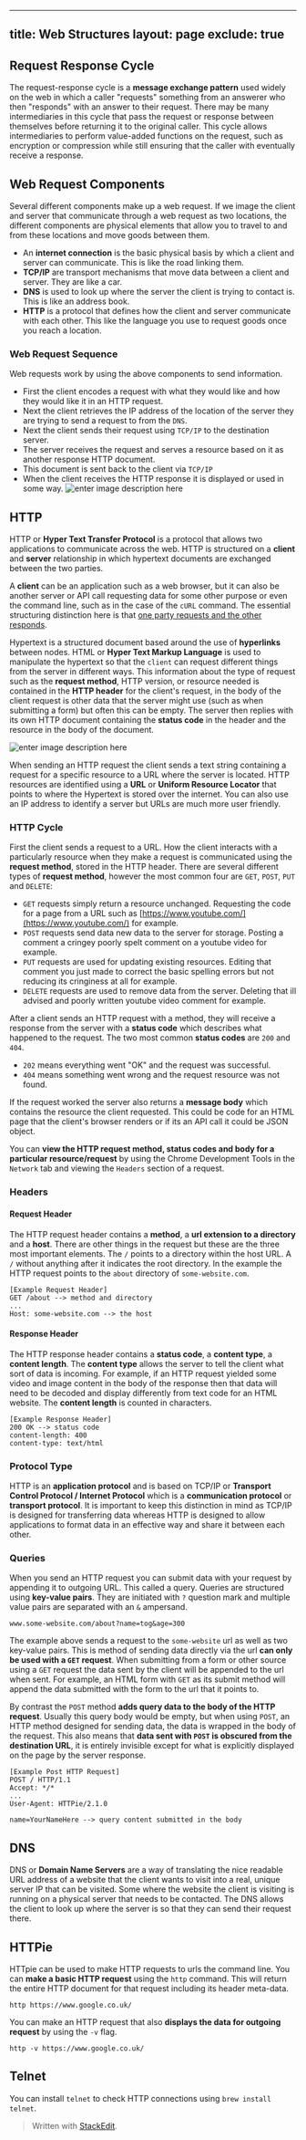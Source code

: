 
---
title: Web Structures
layout: page
exclude: true
---
## Request Response Cycle
The request-response cycle is a **message exchange pattern** used widely on the web in which a caller "requests" something from an answerer who then "responds" with an answer to their request. There may be many intermediaries in this cycle that pass the request or response between themselves before returning it to the original caller. This cycle allows intermediaries to perform value-added functions on the request, such as encryption or compression while still ensuring that the caller with eventually receive a response.

## Web Request Components
Several different components make up a web request. If we image the client and server that communicate through a web request as two locations, the different components are physical elements that allow you to travel to and from these locations and move goods between them.
- An **internet connection** is the basic physical basis by which a client and server can communicate. This is like the road linking them.
- **TCP/IP** are transport mechanisms that move data between a client and server.  They are like a car.
- **DNS** is used to look up where the server the client is trying to contact is. This is like an address book.
- **HTTP** is a protocol that defines how the client and server communicate with each other. This like the language you use to request goods once you reach a location.

### Web Request Sequence
Web requests work by using the above components to send information.
- First the client encodes a request with what they would like and how they would like it in an HTTP request.
- Next the client retrieves the IP address of the location of the server they are trying to send a request to from the `DNS`.
- Next the client sends their request using `TCP/IP` to the destination server.
- The server receives the request and serves a resource based on it as another response HTTP document.
- This document is sent back to the client via `TCP/IP`
- When the client receives the HTTP response it is displayed or used in some way.
![enter image description here](https://lh3.googleusercontent.com/xfaaNyJZZRn5n9H76o_Z2g9MGthn0tdN0_vhQXIdgzWhOz28VVXrLccvJEgr9_W388oTpUGT_bAMkgEnvWbO-szlpPznm3RoyDw95CT1A70m3mMBTz4-5DWxjZX2iYF5NomfwTbx4b0HAYkq51lI_SGyFi-OV2XLTdtblBLwoun6HNRVUjsc9EkY83N3TUm-6QkYbsnLRzBuHIe2tkrd2icnO381Nvy7aFiv5TWy6CJ1pRdtJCNnO8N_OV1WdpP7bgZLAzsYY9HwOX6wgujkRhcA3DXaUQao0XInYkql24fdSkmkUR0HsyUEqLWtqjOzv4MIE-vAgzUXSbx9upGU8R7D15m6PQ0qspdytWopAbY9NL-135qEw-YU_4XNPqgqnd0KgHbFSac6fkag3Ljzq6w_HTlFhw7VgzEe5JPGC1zkSTA8x-HbPu43COwLsmakTL8aHKjWFlXFATh_cIDIw4m0-xUh_lMC9taPqm3eXU9MR6eVwELVZAi6gUVCJfGQxMt5vDfVXaEfbyR3eWfvho73huiws5sLnENZ4_CUstkLOhst3CqCnNQ70WYg7BYIcobXWiV_LoVVG_SVZrgJyTvFZzKV5q5352fMUCXKgVC9BNXDVeQz-EOUCgW-WYVNtbW8UUtEPkbgcOzRuCJTrDtunke6GDZT26vKvQAsBA0bGm_Bnczvz1LoHoBY6g=w686-h406-no)

## HTTP
HTTP or **Hyper Text Transfer Protocol** is a protocol that allows two applications to communicate across the web. HTTP is structured on a **client** and **server** relationship in which hypertext documents are exchanged between the two parties. 

A **client** can be an application such as a web browser, but it can also be another server or API call requesting data for some other purpose or even the command line, such as in the case of the `cURL` command. The essential structuring distinction here is that [one party requests and the other responds](#request-response-cycle).

Hypertext is a structured document based around the use of **hyperlinks** between nodes. HTML or **Hyper Text Markup Language** is used to manipulate the hypertext so that the `client` can request different things from the server in different ways. This information about the type of request such as the **request method**, HTTP version, or resource needed is contained in the **HTTP header** for the client's request, in the body of the client request is other data that the server might use (such as when submitting a form) but often this can be empty. The server then replies with its own HTTP document containing the **status code** in the header and the resource in the body of the document.

![enter image description here](https://mdn.mozillademos.org/files/13827/HTTPMsgStructure2.png)

When sending an HTTP request the client sends a text string containing a request for a specific resource to a URL where the server is located. HTTP resources are identified using a **URL** or **Uniform Resource Locator** that points to where the Hypertext is stored over the internet. You can also use an IP address to identify a server but URLs are much more user friendly. 

### HTTP Cycle

First the client sends a request to a URL. How the client interacts with a particularly resource when they make a request is communicated using the **request method**, stored in the HTTP header. There are several different types of **request method**, however the most common four are `GET`, `POST`, `PUT` and `DELETE`:
- `GET` requests simply return a resource unchanged. Requesting the code for a page from a URL such as [https://www.youtube.com/](https://www.youtube.com/) for example.
- `POST` requests send data new data to the server for storage. Posting a comment a cringey poorly spelt comment on a youtube video for example.
- `PUT` requests are used for updating existing resources. Editing that comment you just made to correct the basic spelling errors but not reducing its cringiness at all for example.
- `DELETE` requests are used to remove data from the server. Deleting that ill advised and poorly written youtube video comment for example.

After a client sends an HTTP request with a method, they will receive a response from the server with a **status code** which describes what happened to the request. The two most common **status codes** are `200` and `404`.
- `202` means everything went "OK" and the request was successful.
- `404` means something went wrong and the request resource was not found.

If the request worked the server also returns a **message body** which contains the resource the client requested. This could be code for an HTML page that the client's browser renders or if its an API call it could be JSON object.

You can **view the HTTP request method, status codes and body for a particular resource/request** by using the Chrome Development Tools in the `Network` tab and viewing the `Headers` section of a request. 

### Headers
#### Request Header
The HTTP request header contains a **method**, a **url extension to a directory** and a **host**. There are other things in the request but these are the three most important elements. The `/` points to a directory within the host URL. A `/` without anything after it indicates the root directory. In the example the HTTP request points to the `about` directory of `some-website.com`.
```
[Example Request Header]
GET /about --> method and directory
...
Host: some-website.com --> the host
```
#### Response Header
The HTTP response header contains a **status code**, a **content type**, a **content length**. The **content type** allows the server to tell the client what sort of data is incoming. For example, if an HTTP request yielded some video and image content in the body of the response then that data will need to be decoded and display differently from text code for an HTML website. The **content length** is counted in characters.
```
[Example Response Header]
200 OK --> status code
content-length: 400
content-type: text/html
```

### Protocol Type

HTTP is an **application protocol** and is based on TCP/IP or **Transport Control Protocol / Internet Protocol** which is a **communication protocol** or **transport protocol**. It is important to keep this distinction in mind as TCP/IP is designed for transferring data whereas HTTP is designed to allow applications to format data in an effective way and share it between each other.

### Queries
When you send an HTTP request you can submit data with your request by appending it to outgoing URL. This called a query. Queries are structured using **key-value pairs**. They are initiated with `?` question mark and multiple value pairs are separated with an `&` ampersand.
```
www.some-website.com/about?name=tog&age=300
```
The example above sends a request to the `some-website` url as well as two key-value pairs. This is method of sending data directly via the url **can only be used with a `GET` request**. When submitting from a form or other source using a `GET` request the data sent by the client will be appended to the url when sent. For example, an HTML form with `GET` as its submit method will append the data submitted with the form to the url that it points to.

By contrast the `POST` method **adds query data to the body of the HTTP request**. Usually this query body would be empty, but when using `POST`, an HTTP method designed for sending data, the data is wrapped in the body of the request. This also means that **data sent with `POST` is obscured from the destination URL**, it is entirely invisible except for what is explicitly displayed on the page by the server response.
```
[Example Post HTTP Request]
POST / HTTP/1.1
Accept: */*
...
User-Agent: HTTPie/2.1.0

name=YourNameHere --> query content submitted in the body
```

## DNS
DNS or **Domain Name Servers** are a way of translating the nice readable URL address of a website that the client wants to visit into a real, unique server IP that can be visited. Some where the website the client is visiting is running on a physical server that needs to be contacted. The DNS allows the client to look up where the server is so that they can send their request there.

## HTTPie

HTTpie can be used to make HTTP requests to urls the command line. You can **make a basic HTTP request** using the `http` command. This will return the entire HTTP document for that request including its header meta-data.
```
http https://www.google.co.uk/
```
You can make an HTTP request that also **displays the data for outgoing request** by using the `-v` flag.
```
http -v https://www.google.co.uk/
```
## Telnet
You can install `telnet` to check HTTP connections using `brew install telnet`.

> Written with [StackEdit](https://stackedit.io/).
<!--stackedit_data:
eyJoaXN0b3J5IjpbMTk3MTgxNTM3NCw4NzUyNzE2ODgsLTgxMD
k5OTIxNSw1NzQ1ODA3LDE4NzczMDY4ODAsLTY1MDI0NjUwMywt
MTYyMjkzODMyNSw4NjExOTY0MjIsMTc1OTI4NjUyOCw3NjA5Nj
g1NTcsLTE0OTA5NjYyOSwyMTE2NjU5NjU3LC02MjgyMDY3NDYs
NjQyMDcwMzY1LDE3OTE0ODc4MTAsOTMwNjc2NDQ3LDE2NDAyNz
kxNywtMjE0NDIwMDkyN119
-->